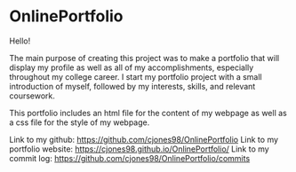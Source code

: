 # OnlinePortfolio

Hello!

The main purpose of creating this project was to make a portfolio 
that will display my profile as well as all of my accomplishments,
especially throughout my college career. I start my portfolio project 
with a small introduction of myself, followed by my interests, skills,
and relevant coursework.

This portfolio includes an html file for the content of my webpage as well as a 
css file for the style of my webpage.

Link to my github: https://github.com/cjones98/OnlinePortfolio
Link to my portfolio website: https://cjones98.github.io/OnlinePortfolio/
Link to my commit log: https://github.com/cjones98/OnlinePortfolio/commits
